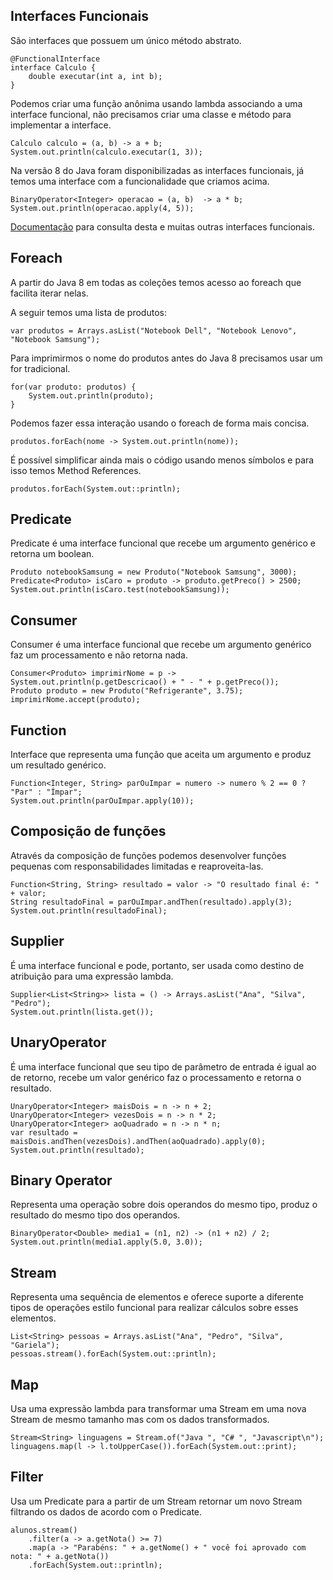 ## Interfaces Funcionais

São interfaces que possuem um único método abstrato.

```
@FunctionalInterface
interface Calculo {
    double executar(int a, int b);
}
```

Podemos criar uma função anônima usando lambda associando a uma interface funcional, não precisamos criar uma classe e método para implementar a interface.

```
Calculo calculo = (a, b) -> a + b;
System.out.println(calculo.executar(1, 3));
```

Na versão 8 do Java foram disponibilizadas as interfaces funcionais, já temos uma interface com a funcionalidade que criamos acima.

```
BinaryOperator<Integer> operacao = (a, b)  -> a * b;
System.out.println(operacao.apply(4, 5));
```

[Documentação](https://docs.oracle.com/javase/8/docs/api/java/util/function/package-summary.html) para consulta desta e muitas outras interfaces funcionais.

## Foreach

A partir do Java 8 em todas as coleções temos acesso ao foreach que facilita iterar nelas.

A seguir temos uma lista de produtos:

```
var produtos = Arrays.asList("Notebook Dell", "Notebook Lenovo", "Notebook Samsung");
```

Para imprimirmos o nome do produtos antes do Java 8 precisamos usar um for tradicional.

```
for(var produto: produtos) {
    System.out.println(produto);
}
```

Podemos fazer essa interação usando o foreach de forma mais concisa.

```
produtos.forEach(nome -> System.out.println(nome));
```

É possível simplificar ainda mais o código usando menos símbolos e para isso temos Method References.

```
produtos.forEach(System.out::println);
```

## Predicate

Predicate é uma interface funcional que recebe um argumento genérico e retorna um boolean.

```
Produto notebookSamsung = new Produto("Notebook Samsung", 3000);
Predicate<Produto> isCaro = produto -> produto.getPreco() > 2500;
System.out.println(isCaro.test(notebookSamsung));
```

## Consumer

Consumer é uma interface funcional que recebe um argumento genérico faz um processamento e não retorna nada.

```
Consumer<Produto> imprimirNome = p -> System.out.println(p.getDescricao() + " - " + p.getPreco());
Produto produto = new Produto("Refrigerante", 3.75);
imprimirNome.accept(produto);
```

## Function

Interface que representa uma função que aceita um argumento e produz um resultado genérico.

```
Function<Integer, String> parOuImpar = numero -> numero % 2 == 0 ? "Par" : "Ímpar";
System.out.println(parOuImpar.apply(10));
```

## Composição de funções

Através da composição de funções podemos desenvolver funções pequenas com responsabilidades limitadas
e reaproveita-las.

```
Function<String, String> resultado = valor -> "O resultado final é: " + valor;
String resultadoFinal = parOuImpar.andThen(resultado).apply(3);
System.out.println(resultadoFinal);
```

## Supplier

É uma interface funcional e pode, portanto, ser usada como destino de atribuição para uma expressão lambda.

```
Supplier<List<String>> lista = () -> Arrays.asList("Ana", "Silva", "Pedro");
System.out.println(lista.get());
```

## UnaryOperator

É uma interface funcional que seu tipo de parâmetro de entrada é igual ao de retorno, recebe um valor genérico faz o processamento e retorna o resultado.

```
UnaryOperator<Integer> maisDois = n -> n + 2;
UnaryOperator<Integer> vezesDois = n -> n * 2;
UnaryOperator<Integer> aoQuadrado = n -> n * n;
var resultado = maisDois.andThen(vezesDois).andThen(aoQuadrado).apply(0);
System.out.println(resultado);
```

## Binary Operator

Representa uma operação sobre dois operandos do mesmo tipo, produz o resultado do mesmo tipo dos operandos.

```
BinaryOperator<Double> media1 = (n1, n2) -> (n1 + n2) / 2;
System.out.println(media1.apply(5.0, 3.0));
```

## Stream

Representa uma sequência de elementos e oferece suporte a diferente tipos de operações estilo funcional para realizar cálculos sobre esses elementos.

```
List<String> pessoas = Arrays.asList("Ana", "Pedro", "Silva", "Gariela");
pessoas.stream().forEach(System.out::println);
```

## Map

Usa uma expressão lambda para transformar uma Stream em uma nova Stream de mesmo tamanho mas com os dados transformados.

```
Stream<String> linguagens = Stream.of("Java ", "C# ", "Javascript\n");
linguagens.map(l -> l.toUpperCase()).forEach(System.out::print);
```

## Filter   

Usa um Predicate para a partir de um Stream retornar um novo Stream filtrando os dados de acordo com o Predicate.

```
alunos.stream()
    .filter(a -> a.getNota() >= 7)
    .map(a -> "Parabéns: " + a.getNome() + " você foi aprovado com nota: " + a.getNota())
    .forEach(System.out::println);
```